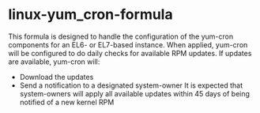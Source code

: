 # linux-yum_cron-formula
This formula is designed to handle the configuration of the yum-cron components for an EL6- or EL7-based instance. When applied, yum-cron will be configured to do daily checks for available RPM updates. If updates are available, yum-cron will:
* Download the updates
* Send a notification to a designated system-owner
It is expected that system-owners will apply all available updates within 45 days of being notified of a new kernel RPM
